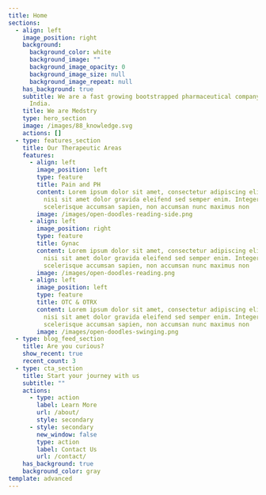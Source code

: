 ```yaml
---
title: Home
sections:
  - align: left
    image_position: right
    background:
      background_color: white
      background_image: ""
      background_image_opacity: 0
      background_image_size: null
      background_image_repeat: null
    has_background: true
    subtitle: We are a fast growing bootstrapped pharmaceutical company based out of
      India.
    title: We are Medstry
    type: hero_section
    image: /images/88_knowledge.svg
    actions: []
  - type: features_section
    title: Our Therapeutic Areas
    features:
      - align: left
        image_position: left
        type: feature
        title: Pain and PH
        content: Lorem ipsum dolor sit amet, consectetur adipiscing elit. Quisque et
          nisi sit amet dolor gravida eleifend sed semper enim. Integer
          scelerisque accumsan sapien, non accumsan nunc maximus non
        image: /images/open-doodles-reading-side.png
      - align: left
        image_position: right
        type: feature
        title: Gynac
        content: Lorem ipsum dolor sit amet, consectetur adipiscing elit. Quisque et
          nisi sit amet dolor gravida eleifend sed semper enim. Integer
          scelerisque accumsan sapien, non accumsan nunc maximus non
        image: /images/open-doodles-reading.png
      - align: left
        image_position: left
        type: feature
        title: OTC & OTRX
        content: Lorem ipsum dolor sit amet, consectetur adipiscing elit. Quisque et
          nisi sit amet dolor gravida eleifend sed semper enim. Integer
          scelerisque accumsan sapien, non accumsan nunc maximus non
        image: /images/open-doodles-swinging.png
  - type: blog_feed_section
    title: Are you curious?
    show_recent: true
    recent_count: 3
  - type: cta_section
    title: Start your journey with us
    subtitle: ""
    actions:
      - type: action
        label: Learn More
        url: /about/
        style: secondary
      - style: secondary
        new_window: false
        type: action
        label: Contact Us
        url: /contact/
    has_background: true
    background_color: gray
template: advanced
---
```

